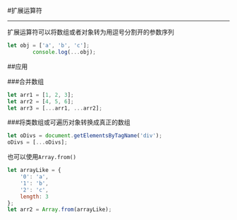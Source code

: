 #扩展运算符

---

扩展运算符可以将数组或者对象转为用逗号分割开的参数序列

```javascript
let obj = ['a', 'b', 'c'];
        console.log(...obj);
```

##应用

###合并数组

```javascript
let arr1 = [1, 2, 3];
let arr2 = [4, 5, 6];
let arr3 = [...arr1, ...arr2];
```

###将类数组或可遍历对象转换成真正的数组
```javascript
let oDivs = document.getElementsByTagName('div');
oDivs = [...oDivs];
```

也可以使用`Array.from()`
```javascript
let arrayLike = {
    '0': 'a',
    '1': 'b',
    '2': 'c',
    length: 3
};
let arr2 = Array.from(arrayLike);
```